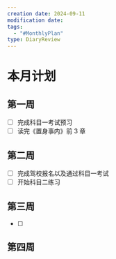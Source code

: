 ```yaml
---
creation date: 2024-09-11
modification date: 
tags:
  - "#MonthlyPlan"
type: DiaryReview
---
```

# 本月计划
## 第一周
- [ ] 完成科目一考试预习
- [ ] 读完《置身事内》前 3 章
## 第二周
- [ ] 完成驾校报名以及通过科目一考试
- [ ] 开始科目二练习
## 第三周
- [ ] 
## 第四周